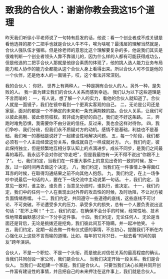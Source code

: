 # 致我的合伙人：谢谢你教会我这15个道理

昨天我们听徐小平老师说了一句特有启发的话，他说：看一个创业者成不成关键是看他选择的那个二把手也就是合伙人牛不牛，唉为啥呢？最浅层的理解当然就是，合伙人强队伍才强嘛。但是徐老师的意思比这个理解要复杂的多，他说我们其实是很难判断一个创业者领头人靠不靠谱儿的，因为什么样的人都有可能获得成功么，但是他选的二把手合伙人那就是他综合素质的体现了，他的挑人选人能力业务布局能力和人协作的能力全都能从这个合伙人身上看得出来。所以合伙人可不仅是他的一个伙伴，还是他本人的一面镜子，哎，这个看法非常深刻。

我的合伙人：
你好。
世界上有两种人，一种是拥有合伙人的人。另外一种，是失败的人。
我一直为建立我们的合伙人关系而感到幸运。
我们认为以下这些道理是不言而喻的：
一，有人说，想了解一个人的实力，看他的合伙人就知道了。合伙人就是一面镜子，我们在镜中看到一个更真实客观的自己。
二，无论是公司还是家庭，面对的都是一个不确定的未来和一条充满荆棘的路。合伙人关系，让我们可以彼此挑剔、彼此修剪枝杈。若非成为更好的自己，我们走不好这条路。
三，奔跑时难免恐惧，我需要你不由分说的信任。反过来，我也会这样对待你。
四，我们争吵、我们分歧，但我们永不质疑对方的动机。感情不是基础，利益也不是基础，我们唯一的基础是说好了一起建设性地解决问题。
五，每一个阶段，我们都必须有一个人主动经营这份关系，像成就自己一样成就对方。
六，我们约定，彼此保持独立，但是频繁地互相分享认知上的点滴进步。成长不同步，是我们之间最毒的毒药。我永远不会对你说“你走吧”，但是我最怕有一天不得不说出“你跟不上了”。
七，我们约定，当我们在一件重大事件上的意见出奇的一致的时候，放一放，过一段时间再去做这个决定。
八，我们约定，当我们在一件事情上争得面红耳赤的时候，在取得沟通结果之前不向其他人抱怨。
九，我们约定，在上一场争吵中说最后一句话的人，要在下一场交流中主动说第一句话。
十，我们约定，当意见一致时，谁主张，谁负责；当意见分歧时，谁执行，谁决定。
十一，我们约定，我们中的任何一个人在表现出对外界的攻击性的时候，及时劝阻，不让对方被负面情绪吞噬。
十二，我们约定，共同遵守一些道德的底线，这些底线不可讨论、不可突破。不论遭受多大的压力、承受多大的损失，总有一个人要负责说出这句话：“犯不上啊！”
十三，我们约定，在确保不会分手的时候，经常性地、技术性地带着幽默感讨论一下分手这件事。
十四，我们约定，无论任何人、无论是当面还是背后，无论是挑拨还是挖角，我们彼此间互不隐瞒，并一起冲他笑。
十五，我们约定，定期一起去做一件有仪式感的事情，不忘初心，提醒我们不断在内心强化以上这些不言而喻的道理。比如，每年的12月31日，一起去看“时间的朋友”跨年演讲。

合伙人，不是一个职位、不是一个头衔，而是彼此对信任关系的最高程度的确认。
当我们共同创设一家公司，我们是合伙人。
当我们决定开始一段关系，我们是合伙人。
当我们一起组建一个家庭，我们是合伙人。
只要当我们决心长期共同开创一件富有建设性的事情，并且把自己的未来押注在这件事上，我们就是合伙人。